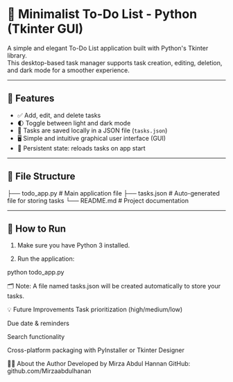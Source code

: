 # 📝 Minimalist To-Do List - Python (Tkinter GUI)

A simple and elegant To-Do List application built with Python's Tkinter library.  
This desktop-based task manager supports task creation, editing, deletion, and dark mode for a smoother experience.

---

## 🔧 Features

- ✅ Add, edit, and delete tasks
- 🌓 Toggle between light and dark mode
- 💾 Tasks are saved locally in a JSON file (`tasks.json`)
- 🖥️ Simple and intuitive graphical user interface (GUI)
- 🔄 Persistent state: reloads tasks on app start

---

## 📂 File Structure

├── todo_app.py # Main application file
├── tasks.json # Auto-generated file for storing tasks
└── README.md # Project documentation

---

## 🚀 How to Run

1. Make sure you have Python 3 installed.

2. Run the application:

python todo_app.py

🗂 Note: A file named tasks.json will be created automatically to store your tasks.

💡 Future Improvements
Task prioritization (high/medium/low)

Due date & reminders

Search functionality

Cross-platform packaging with PyInstaller or Tkinter Designer

🙋‍♂️ About the Author
Developed by Mirza Abdul Hannan
GitHub: github.com/Mirzaabdulhanan

